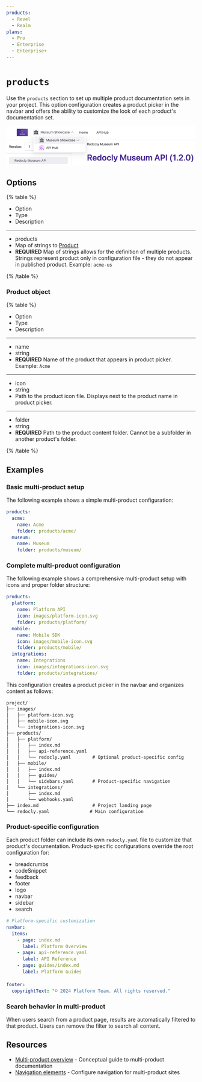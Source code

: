 ```yaml
---
products:
  - Revel
  - Realm
plans:
  - Pro
  - Enterprise
  - Enterprise+
---
```

# `products`

Use the `products` section to set up multiple product documentation sets in your project.
This option configuration creates a product picker in the navbar and offers the ability to customize the look of each product's documentation set.

![Screenshot with product picker in navbar](./images/product-picker.png)

## Options

{% table %}

- Option
- Type
- Description

---

- products
- Map of strings to [Product](#product-object)
- **REQUIRED**
  Map of strings allows for the definition of multiple products.
  Strings represent product only in configuration file - they do not appear in published product.
  Example: `acme-us`

{% /table %}

### Product object

{% table %}

- Option
- Type
- Description

---

- name
- string
- **REQUIRED**
  Name of the product that appears in product picker.
  Example: `Acme`

---

- icon
- string
- Path to the product icon file.
  Displays next to the product name in product picker.

---

- folder
- string
- **REQUIRED**
  Path to the product content folder.
  Cannot be a subfolder in another product's folder.

{% /table %}

## Examples

### Basic multi-product setup

The following example shows a simple multi-product configuration:

```yaml {% title="redocly.yaml" %}
products:
  acme:
    name: Acme
    folder: products/acme/
  museum:
    name: Museum
    folder: products/museum/
```

### Complete multi-product configuration

The following example shows a comprehensive multi-product setup with icons and proper folder structure:

```yaml {% title="redocly.yaml" %}
products:
  platform:
    name: Platform API
    icon: images/platform-icon.svg
    folder: products/platform/
  mobile:
    name: Mobile SDK
    icon: images/mobile-icon.svg
    folder: products/mobile/
  integrations:
    name: Integrations
    icon: images/integrations-icon.svg
    folder: products/integrations/
```

This configuration creates a product picker in the navbar and organizes content as follows:

```treeview
project/
├── images/
│   ├── platform-icon.svg
│   ├── mobile-icon.svg
│   └── integrations-icon.svg
├── products/
│   ├── platform/
│   │   ├── index.md
│   │   ├── api-reference.yaml
│   │   └── redocly.yaml        # Optional product-specific config
│   ├── mobile/
│   │   ├── index.md
│   │   ├── guides/
│   │   └── sidebars.yaml       # Product-specific navigation
│   └── integrations/
│       ├── index.md
│       └── webhooks.yaml
├── index.md                    # Project landing page
└── redocly.yaml               # Main configuration
```

### Product-specific configuration

Each product folder can include its own `redocly.yaml` file to customize that product's documentation. Product-specific configurations override the root configuration for:

- breadcrumbs
- codeSnippet  
- feedback
- footer
- logo
- navbar
- sidebar
- search

```yaml {% title="products/platform/redocly.yaml" %}
# Platform-specific customization
navbar:
  items:
    - page: index.md
      label: Platform Overview
    - page: api-reference.yaml
      label: API Reference
    - page: guides/index.md
      label: Platform Guides

footer:
  copyrightText: "© 2024 Platform Team. All rights reserved."
```

### Search behavior in multi-product

When users search from a product page, results are automatically filtered to that product. Users can remove the filter to search all content.

## Resources

- [Multi-product overview](../navigation/multi-product.md) - Conceptual guide to multi-product documentation
- [Navigation elements](../navigation/index.md) - Configure navigation for multi-product sites
